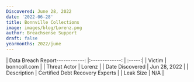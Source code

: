 ```yaml
---
Discovered: June 28, 2022
date: '2022-06-28'
title: Bonnville Collections
image: images/blog/Lorenz.png
author: Breachsense Support
draft: false
yearmonths: 2022/june
---
```


| Data Breach Report------------:     |:-------------:    | :-----:|
| Victim      | bonncoll.com      | 
| Threat Actor      | Lorenz      | 
| Date Discovered      | Jun 28, 2022      | 
| Description      | Certified Debt Recovery Experts      | 
| Leak Size      | N/A      | 

